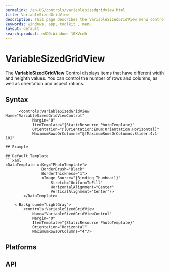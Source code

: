 ```yaml
---
permalink: /en-US/controls/variablesizedgridview.html
title: VariableSizedGridView
description: This page describes the VariableSizedGridView menu control
keywords: windows, app, toolkit , menu
layout: default
search.product: eADQiWindows 10XVcnh
---
```


# VariableSizedGridView
The **VariableSizedGridView** Control displays items that have different width and heighth values. 
You can control the number of rows and columns, as well as orientation and aspect rations. 

## Syntax
```xaml
      <controls:VariableSizedGridView   Name="VariableSizedGridViewControl"
            Margin="0"
            ItemTemplate="{StaticResource PhotoTemplate}"
            Orientation="@[Orientation:Enum:Orientation.Horizontal]"
            MaximumRowsOrColumns="@[MaximumRowsOrColumns:Slider:4:1-10]"  

## Example 

## Default Template
```xaml
<DataTemplate x:Key="PhotoTemplate">
                BorderBrush="Black"
                BorderThickness="1">
                <Image Source="{Binding Thumbnail}"
                    Stretch="UniformToFill"
                    HorizontalAlignment="Center"
                    VerticalAlignment="Center"/>
        </DataTemplate>

	< Background="LightGray">
        <controls:VariableSizedGridView
            Name="VariableSizedGridViewControl"
            Margin="0"
            ItemTemplate="{StaticResource PhotoTemplate}"
            Orientation="Horizontal"
            MaximumRowsOrColumns="4"/>           
```

## Platforms 


## API
